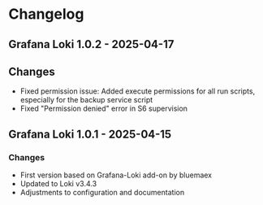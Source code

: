 # Changelog
## Grafana Loki 1.0.2 - 2025-04-17
## Changes

- Fixed permission issue: Added execute permissions for all run scripts, especially for the backup service script
- Fixed "Permission denied" error in S6 supervision

## Grafana Loki 1.0.1 - 2025-04-15
### Changes

- First version based on Grafana-Loki add-on by bluemaex
- Updated to Loki v3.4.3
- Adjustments to configuration and documentation


